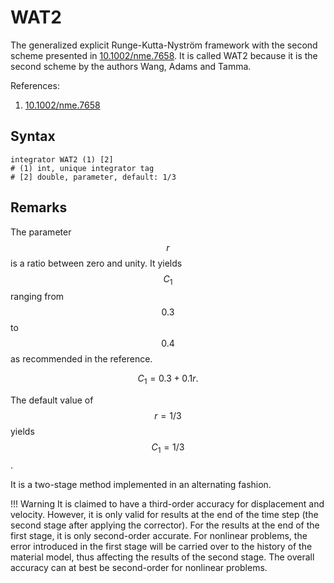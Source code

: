 # WAT2

The generalized explicit Runge-Kutta-Nyström framework with the second scheme presented in [10.1002/nme.7658](https://doi.org/10.1002/nme.7658).
It is called WAT2 because it is the second scheme by the authors Wang, Adams and Tamma.

References:

1. [10.1002/nme.7658](https://doi.org/10.1002/nme.7658)

## Syntax

```text
integrator WAT2 (1) [2]
# (1) int, unique integrator tag
# [2] double, parameter, default: 1/3
```

## Remarks

The parameter $$r$$ is a ratio between zero and unity.
It yields $$C_1$$ ranging from $$0.3$$ to $$0.4$$ as recommended in the reference.

$$
C_1=0.3+0.1r.
$$

The default value of $$r=1/3$$ yields $$C_1=1/3$$.

It is a two-stage method implemented in an alternating fashion.

!!! Warning
    It is claimed to have a third-order accuracy for displacement and velocity.
    However, it is only valid for results at the end of the time step (the second stage after applying the corrector).
    For the results at the end of the first stage, it is only second-order accurate.
    For nonlinear problems, the error introduced in the first stage will be carried over to the history of the material model, thus affecting the results of the second stage.
    The overall accuracy can at best be second-order for nonlinear problems.
